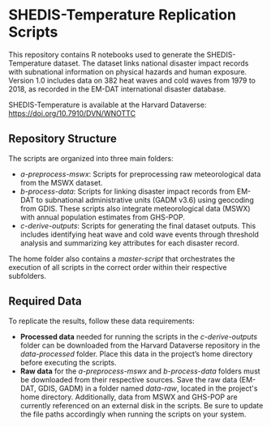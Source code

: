 # SHEDIS-Temperature Replication Scripts
This repository contains R notebooks used to generate the SHEDIS-Temperature dataset. The dataset links national disaster impact records with subnational information on physical hazards and human exposure. Version 1.0 includes data on 382 heat waves and cold waves from 1979 to 2018, as recorded in the EM-DAT international disaster database.

SHEDIS-Temperature is available at the Harvard Dataverse: https://doi.org/10.7910/DVN/WNOTTC

## Repository Structure
The scripts are organized into three main folders:  
+ _a-preprocess-mswx_: Scripts for preprocessing raw meteorological data from the MSWX dataset.  
+ _b-process-data_: Scripts for linking disaster impact records from EM-DAT to subnational administrative units (GADM v3.6) using geocoding from GDIS. These scripts also integrate meteorological data (MSWX) with annual population estimates from GHS-POP.  
+ _c-derive-outputs_: Scripts for generating the final dataset outputs. This includes identifying heat wave and cold wave events through threshold analysis and summarizing key attributes for each disaster record.  

The home folder also contains a _master-script_ that orchestrates the execution of all scripts in the correct order within their respective subfolders.

## Required Data
To replicate the results, follow these data requirements:  
+ __Processed data__ needed for running the scripts in the _c-derive-outputs_ folder can be downloaded from the Harvard Dataverse repository in the _data-processed_ folder. Place this data in the project’s home directory before executing the scripts.  
+ __Raw data__ for the _a-preprocess-mswx_ and _b-process-data_ folders must be downloaded from their respective sources. Save the raw data (EM-DAT, GDIS, GADM) in a folder named _data-raw_, located in the project's home directory. Additionally, data from MSWX and GHS-POP are currently referenced on an external disk in the scripts. Be sure to update the file paths accordingly when running the scripts on your system.
